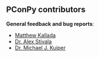 ## PConPy contributors

**General feedback and bug reports**:
- [Matthew Kallada](https://github.com/kallada)
- [Dr. Alex Stivala](https://github.com/stivalaa)
- [Dr. Michael J. Kuiper](https://github.com/mkuiper)
